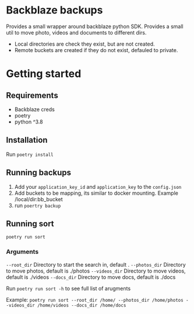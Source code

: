 # Backblaze backups

Provides a small wrapper around backblaze python SDK.
Provides a small util to move photo, videos and documents to different dirs.

- Local directories are check they exist, but are not created.
- Remote buckets are created if they do not exist, defauled to private.

# Getting started

## Requirements

 - Backblaze creds
 - poetry
 - python ^3.8

## Installation

Run `poetry install`


## Running backups

1. Add your `application_key_id` and `application_key` to the `config.json`
2. Add buckets to be mapping, its similar to docker mounting. Example /local/dir:bb_bucket
3. run `poertry backup`

## Running sort

`poetry run sort`

### Arguments
`--root_dir` Directory to start the search in, default .
`--photos_dir` Directory to move photos, default is ./photos
`--videos_dir` Directory to move videos, default is ./videos
`--docs_dir` Directory to move docs, default is ./docs

Run `poetry run sort -h` to see full list of arugments

Example: `poetry run sort --root_dir /home/ --photos_dir /home/photos --videos_dir /home/videos --docs_dir /home/docs`
